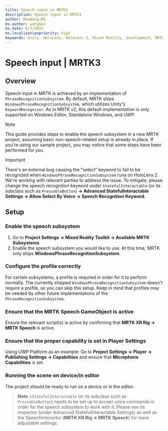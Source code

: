 ```yaml
---
title: Speech input in MRTK3
description: Speech input in MRTK3
author: MaxWang-MS
ms.author: wangmax
ms.date: 6/7/2022
ms.localizationpriority: high
keywords: Unity, HoloLens, HoloLens 2, Mixed Reality, development, MRTK3, speech, Mixed Reality Toolkit
---
```


# Speech input | MRTK3

## Overview

Speech input in MRTK is achieved by an implementation of  `PhraseRecognitionSubsystem`. By default, MRTK ships `WindowsPhraseRecognitionSubsystem`, which utilizes Unity's `KeywordRecognizer`. As in MRTK v2, this default implementation is only supported on Windows Editor, Standalone Windows, and UWP.

> [!NOTE]
> This guide provides steps to enable the speech subsystem in a new MRTK project, assuming basic non-speech-related setup is already in place. If you're using our sample project, you may notice that some steps have been performed for you.

> [!IMPORTANT]
> There's an external bug causing the "select" keyword to fail to be recognized when `WindowsPhraseRecognitionSubsystem` runs on HoloLens 2. We're working with relevant parties to address the issue. To mitigate, please change the speech recognition keyword under `StatefulInteractable` (or its subclass such as `PressableButton`) **-> Advanced StatefulInteractable Settings -> Allow Select By Voice -> Speech Recognition Keyword**.

## Setup

### Enable the speech subsystem

1. Go to **Project Settings -> Mixed Reality Toolkit -> Available MRTK Subsystems**.
2. Enable the speech subsystem you would like to use. At this time, MRTK only ships **WindowsPhraseRecognitionSubsystem**.

### Configure the profile correctly

For certain subsystems, a profile is required in order for it to perform normally. The currently shipped `WindowsPhraseRecognitionSubsystem` doesn't require a profile, so you can skip this setup. Keep in mind that profiles may be needed by other future implementations of the `PhraseRecognitionSubsystem`.

### Ensure that the MRTK Speech GameObject is active

Ensure the relevant script(s) is active by confirming that **MRTK XR Rig -> MRTK Speech** is active.

### Ensure that the proper capability is set in Player Settings

Using UWP Platform as an example: Go to **Project Settings -> Player -> Publishing Settings -> Capabilities** and ensure that  **Microphone Capabilities** is set.

### Running the scene on device/in editor

The project should be ready to run on a device or in the editor.

> **Note** >`StatefulInteractable` (or its subclass such as `PressableButton`) needs to be set up to accept voice commands in order for the speech subsystem to work with it. Please see its inspector (under Advanced StatefulInteractable Settings) as well as the SpeechInteractor (**MRTK XR Rig -> MRTK Speech**) for more adjustable settings.
